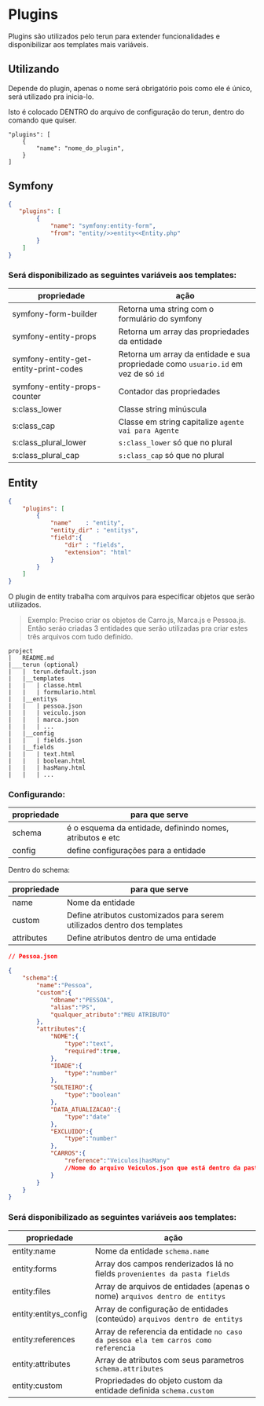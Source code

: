 # Plugins

Plugins são utilizados pelo terun para extender funcionalidades e disponibilizar aos templates mais variáveis.

## Utilizando

Depende do plugin, apenas o nome será obrigatório pois como ele é único, será utilizado pra inicia-lo.

Isto é colocado DENTRO do arquivo de configuração do terun, dentro do comando que quiser.

```
"plugins": [
    {
        "name": "nome_do_plugin",
    }
]
```

## Symfony

```json
{
   "plugins": [
        {
            "name": "symfony:entity-form",
            "from": "entity/>>entity<<Entity.php"
        }
    ]
}
```

### Será disponibilizado as seguintes variáveis aos templates:

|propriedade| ação|
|----------|-----|
|symfony-form-builder|Retorna uma string com o formulário do symfony|
|symfony-entity-props|Retorna um array das propriedades da entidade|
|symfony-entity-get-entity-print-codes|Retorna um array da entidade e sua propriedade como `usuario.id` em vez de só `id`|
|symfony-entity-props-counter|Contador das propriedades|
|s:class_lower|Classe string minúscula|
|s:class_cap|Classe em string capitalize `agente vai para Agente`|
|s:class_plural_lower|`s:class_lower` só que no plural|
|s:class_plural_cap|`s:class_cap` só que no plural|


## Entity

```json
{
    "plugins": [
        {
            "name"    : "entity",
            "entity_dir" : "entitys",
            "field":{
                "dir" : "fields",
                "extension": "html"
            }
        }
    ]
}
```

O plugin de entity trabalha com arquivos para especificar objetos que serão utilizados.

> Exemplo: Preciso criar os objetos de Carro.js, Marca.js e Pessoa.js. Então seráo criadas 3 entidades que serão utilizadas pra criar estes três arquivos com tudo definido.

```
project
|   README.md
|___terun (optional)
|   |  terun.default.json 
|   |__templates
|   |   | classe.html
|   |   | formulario.html
|   |__entitys
|   |   | pessoa.json
|   |   | veiculo.json
|   |   | marca.json
|   |   | ...
|   |__config
|   |   | fields.json
|   |__fields
|   |   | text.html
|   |   | boolean.html
|   |   | hasMany.html
|   |   | ...
```

### Configurando:

|propriedade| para que serve|
|----------|-----|
|schema|é o esquema da entidade, definindo nomes, atributos e etc|
|config|define configurações para a entidade|

Dentro do schema:

|propriedade| para que serve|
|----------|-----|
|name|Nome da entidade|
|custom|Define atributos customizados para serem utilizados dentro dos templates|
|attributes|Define atributos dentro de uma entidade|

```json
// Pessoa.json

{
    "schema":{
        "name":"Pessoa",
        "custom":{
            "dbname":"PESSOA",
            "alias":"PS",
            "qualquer_atributo":"MEU ATRIBUTO"
        },
        "attributes":{
            "NOME":{
                "type":"text",
                "required":true,
            },
            "IDADE":{
                "type":"number"
            },
            "SOLTEIRO":{
                "type":"boolean"
            },
            "DATA_ATUALIZACAO":{
                "type":"date"
            },
            "EXCLUIDO":{
                "type":"number"
            },
            "CARROS":{
                "reference":"Veiculos|hasMany" 
                //Nome do arquivo Veiculos.json que está dentro da pasta entitys
            }
        }
    }
}
```

### Será disponibilizado as seguintes variáveis aos templates:

|propriedade| ação|
|----------|-----|
|entity:name|Nome da entidade `schema.name`|
|entity:forms|Array dos campos renderizados lá no fields `provenientes da pasta fields`|
|entity:files|Array de arquivos de entidades (apenas o nome) `arquivos dentro de entitys`|
|entity:entitys_config|Array de configuração de entidades (conteúdo) `arquivos dentro de entitys`|
|entity:references|Array de referencia da entidade `no caso da pessoa ela tem carros como referencia`|
|entity:attributes|Array de atributos com seus parametros `schema.attributes`|
|entity:custom|Propriedades do objeto custom da entidade definida `schema.custom`|